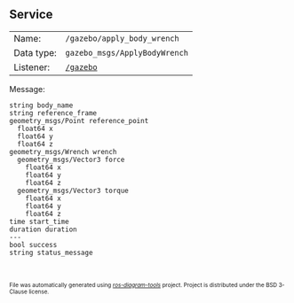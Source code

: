 <!--
File was automatically generated using 'ros-diagram-tools' project.
Project is distributed under the BSD 3-Clause license.
-->

## Service


|     |     |
| --- | --- |
| Name: | `/gazebo/apply_body_wrench` |
| Data type: | `gazebo_msgs/ApplyBodyWrench` |
| Listener: | [`/gazebo`](n__gazebo.html) |

Message:
```
string body_name
string reference_frame
geometry_msgs/Point reference_point
  float64 x
  float64 y
  float64 z
geometry_msgs/Wrench wrench
  geometry_msgs/Vector3 force
    float64 x
    float64 y
    float64 z
  geometry_msgs/Vector3 torque
    float64 x
    float64 y
    float64 z
time start_time
duration duration
---
bool success
string status_message


```



</br>
<font size="1">
File was automatically generated using <a href="https://github.com/anetczuk/ros-diagram-tools"><i>ros-diagram-tools</i></a> project.
Project is distributed under the BSD 3-Clause license.
</font>
